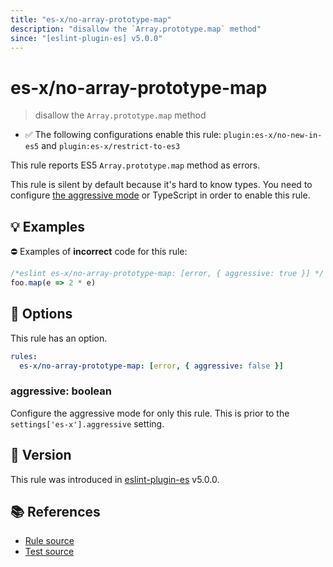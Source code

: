 ```yaml
---
title: "es-x/no-array-prototype-map"
description: "disallow the `Array.prototype.map` method"
since: "[eslint-plugin-es] v5.0.0"
---
```


# es-x/no-array-prototype-map
> disallow the `Array.prototype.map` method

- ✅ The following configurations enable this rule: `plugin:es-x/no-new-in-es5` and `plugin:es-x/restrict-to-es3`

This rule reports ES5 `Array.prototype.map` method as errors.

This rule is silent by default because it's hard to know types. You need to configure [the aggressive mode](../#the-aggressive-mode) or TypeScript in order to enable this rule.

## 💡 Examples

⛔ Examples of **incorrect** code for this rule:

<eslint-playground type="bad">

```js
/*eslint es-x/no-array-prototype-map: [error, { aggressive: true }] */
foo.map(e => 2 * e)
```

</eslint-playground>

## 🔧 Options

This rule has an option.

```yaml
rules:
  es-x/no-array-prototype-map: [error, { aggressive: false }]
```

### aggressive: boolean

Configure the aggressive mode for only this rule.
This is prior to the `settings['es-x'].aggressive` setting.

## 🚀 Version

This rule was introduced in [eslint-plugin-es] v5.0.0.

[eslint-plugin-es]: https://github.com/mysticatea/eslint-plugin-es

## 📚 References

- [Rule source](https://github.com/eslint-community/eslint-plugin-es-x/blob/master/lib/rules/no-array-prototype-map.js)
- [Test source](https://github.com/eslint-community/eslint-plugin-es-x/blob/master/tests/lib/rules/no-array-prototype-map.js)
